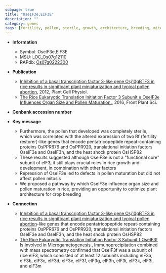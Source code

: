```yaml
---
subpage: true
title: "OseIF3e,EIF3E"
description: ""
category: genes
tags: [fertility, pollen, sterile, growth, architecture, breeding, mitosis, organ size, plant architecture]
---
```


* **Information**  
    + Symbol: OseIF3e,EIF3E  
    + MSU: [LOC_Os07g12110](http://rice.plantbiology.msu.edu/cgi-bin/ORF_infopage.cgi?orf=LOC_Os07g12110)  
    + RAPdb: [Os07g0222300](http://rapdb.dna.affrc.go.jp/viewer/gbrowse_details/irgsp1?name=Os07g0222300)  

* **Publication**  
    + [Inhibition of a basal transcription factor 3-like gene Osj10gBTF3 in rice results in significant plant miniaturization and typical pollen abortion](http://www.ncbi.nlm.nih.gov/pubmed?term=Inhibition+of+a+basal+transcription+factor+3-like+gene+Osj10gBTF3+in+rice+results+in+significant+plant+miniaturization+and+typical+pollen+abortion%5BTitle%5D), 2012, Plant Cell Physiol.
    + [The Rice Eukaryotic Translation Initiation Factor 3 Subunit e OseIF3e Influences Organ Size and Pollen Maturation.](http://www.ncbi.nlm.nih.gov/pubmed?term=The+Rice+Eukaryotic+Translation+Initiation+Factor+3+Subunit+e+OseIF3e+Influences+Organ+Size+and+Pollen+Maturation.%5BTitle%5D), 2016, Front Plant Sci.

* **Genbank accession number**  

* **Key message**  
    + Furthermore, the pollen that developed was completely sterile, which was correlated with the altered expression of two Rf (fertility restorer)-like genes that encode pentatricopeptide repeat-containing proteins OsPPR676 and OsPPR920, translational initiation factors OseIF3e and OseIF3h, and the heat shock protein OsHSP82
    + These results suggested although OseIF3e is not a &quot;functional core&quot; subunit of eIF3, it still plays crucial roles in rice growth and development, in combination with other factors
    + Repression of OseIF3e led to defects in pollen maturation but did not affect pollen mitosis
    + We proposed a pathway by which OseIF3e influence organ size and pollen maturation in rice, providing an opportunity to optimize plant architecture for crop breeding

* **Connection**  
    + [Inhibition of a basal transcription factor 3-like gene Osj10gBTF3 in rice results in significant plant miniaturization and typical pollen abortion](fertility+restorer)-like genes that encode pentatricopeptide repeat-containing proteins OsPPR676 and OsPPR920, translational initiation factors OseIF3e and OseIF3h, and the heat shock protein OsHSP82
    + [The Rice Eukaryotic Translation Initiation Factor 3 Subunit f OseIF3f Is Involved in Microgametogenesis.](http://www.ncbi.nlm.nih.gov/pubmed?term=The+Rice+Eukaryotic+Translation+Initiation+Factor+3+Subunit+f+OseIF3f+Is+Involved+in+Microgametogenesis.%5BTitle%5D), Immunoprecipitation combined with mass spectrometry confirmed that OseIF3f was a subunit of rice eIF3, which consisted of at least 12 subunits including eIF3a, eIF3b, eIF3c, eIF3d, eIF3e, eIF3f, eIF3g, eIF3h, eIF3i, eIF3k, eIF3l, and eIF3m



